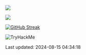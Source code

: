 ![](https://komarev.com/ghpvc/?username=rhshourav&color=03fca9) 

<img src="https://github-readme-stats.vercel.app/api/top-langs/?username=rhshourav&size_weight=0.0010&count_weight=0.6&theme=dracula&border_color=03fca9&langs_count=10&card_width=320&layout=pie">

[![GitHub Streak](https://streak-stats.demolab.com?user=rhshourav&theme=nordfox&hide_border=true&border_radius=4.6&exclude_days=Fri&card_width=320)](https://git.io/streak-stats)
 
  ![TryHackMe](https://tryhackme.com/badge/533634)

Last updated: 2024-08-15 04:34:18
